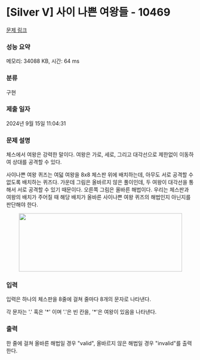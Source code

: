 # [Silver V] 사이 나쁜 여왕들 - 10469 

[문제 링크](https://www.acmicpc.net/problem/10469) 

### 성능 요약

메모리: 34088 KB, 시간: 64 ms

### 분류

구현

### 제출 일자

2024년 9월 15일 11:04:31

### 문제 설명

<p>체스에서 여왕은 강력한 말이다. 여왕은 가로, 세로, 그리고 대각선으로 제한없이 이동하여 상대를 공격할 수 있다.</p>

<p>사이나쁜 여왕 퀴즈는 여덟 여왕을 8x8 체스판 위에 배치하는데, 아무도 서로 공격할 수 없도록 배치하는 퀴즈다. 가운데 그림은 올바르지 않은 풀이인데, 두 여왕이 대각선을 통해서 서로 공격할 수 있기 때문이다. 오른쪽 그림은 올바른 해법이다. 우리는 체스판과 여왕의 배치가 주어질 때 해당 배치가 올바른 사이나쁜 여왕 퀴즈의 해법인지 아닌지를 판단해야 한다.</p>

<p style="text-align:center"><img alt="" src="https://www.acmicpc.net/upload/images2/eightqueens.png" style="height:156px; width:437px"></p>

### 입력 

 <p>입력은 하나의 체스판을 8줄에 걸쳐 줄마다 8개의 문자로 나타낸다.</p>

<p>각 문자는 '.' 혹은 '*' 이며 '.'은 빈 칸을, '*'은 여왕이 있음을 나타낸다.</p>

### 출력 

 <p>한 줄에 걸쳐 올바른 해법일 경우 "valid", 올바르지 않은 해법일 경우 "invalid"를 출력한다.</p>

